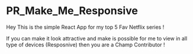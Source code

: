 # PR_Make_Me_Responsive

Hey This is the simple React App for my top 5 Fav
Netflix series !

If you can make it look attractive and make is possible for me to view in all type of devices (Resposnive) then you are a Champ Contributor !
